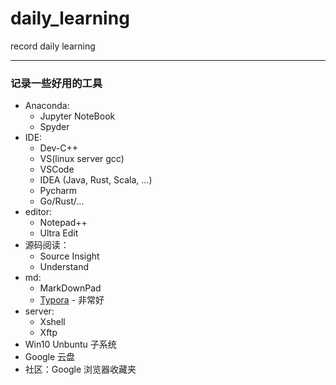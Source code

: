 # daily_learning
record daily learning

   
------------------
### 记录一些好用的工具
- Anaconda:
  - Jupyter NoteBook
  - Spyder
- IDE:
  - Dev-C++
  - VS(linux server gcc)
  - VSCode
  - IDEA (Java, Rust, Scala, ...)
  - Pycharm
  - Go/Rust/...
- editor: 
  - Notepad++
  - Ultra Edit
- 源码阅读：
  - Source Insight
  - Understand
- md: 
  - MarkDownPad
  - [Typora](https://typora.io/) - 非常好
- server:
  - Xshell
  - Xftp
- Win10 Unbuntu 子系统
- Google 云盘
- 社区：Google 浏览器收藏夹
